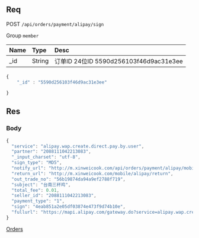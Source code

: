 ## Req

POST `/api/orders/payment/alipay/sign`

Group `member`


| Name             | Type     | Desc                              |
|:-----------------|:---------|:----------------------------------|
| _id              | String   | 订单ID 24位ID 5590d256103f46d9ac31e3ee   |


####

```js
{
    "_id" : "5590d256103f46d9ac31e3ee"

}
```


## Res
### Body


```js
{
  "service": "alipay.wap.create.direct.pay.by.user",
  "partner": "2088111042213083",
  "_input_charset": "utf-8",
  "sign_type": "MD5",
  "notify_url": "http://m.xinweicook.com/api/orders/payment/alipay/mobile",
  "return_url": "http://m.xinweicook.com/mobile/alipay/return",
  "out_trade_no": "56b19874da94a9ef2788f719",
  "subject": "台南三杯鸡",
  "total_fee": 0.01,
  "seller_id": "2088111042213083",
  "payment_type": "1",
  "sign": "4eab851a2e05df03874e473f9d74b10e",
  "fullurl": "https://mapi.alipay.com/gateway.do?service=alipay.wap.create.direct.pay.by.user&partner=2088111042213083&_input_charset=utf-8&sign_type=MD5&notify_url=http%3A%2F%2Fm.xinweicook.com%2Fapi%2Forders%2Fpayment%2Falipay%2Fmobile&return_url=http%3A%2F%2Fm.xinweicook.com%2Fmobile%2Falipay%2Freturn&out_trade_no=56b19874da94a9ef2788f719&subject=%E5%8F%B0%E5%8D%97%E4%B8%89%E6%9D%AF%E9%B8%A1&total_fee=0.01&seller_id=2088111042213083&payment_type=1&sign=4eab851a2e05df03874e473f9d74b10e"
}
```


[Orders](../Order)